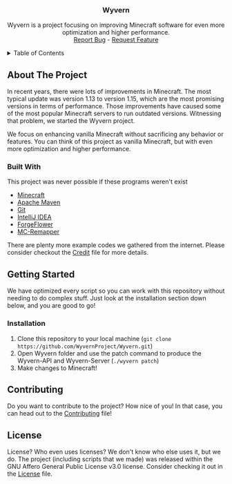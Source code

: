 <div id="top"></div>



<!-- PROJECT MAIN PAGE -->
<br />
<div align="center">
<h3 align="center">Wyvern</h3>

  <p align="center">
    Wyvern is a project focusing on improving Minecraft software for even more optimization and higher performance.
    <br />
    <a href="https://github.com/WyvernProject/Wyvern/issues">Report Bug</a>
    -
    <a href="https://github.com/WyvernProject/Wyvern/issues">Request Feature</a>
  </p>
  
</div>



<!-- TABLE OF CONTENTS -->
<details>
  <summary>Table of Contents</summary>
  <ol>
    <li>
      <a href="#about-the-project">About The Project</a>
      <ul>
        <li><a href="#built-with">Built With</a></li>
      </ul>
    </li>
    <li>
      <a href="#getting-started">Getting Started</a>
      <ul>
        <li><a href="#installation">Installation</a></li>
      </ul>
    </li>
    <li><a href="#usage">Usage</a></li>
    <li><a href="#contributing">Contributing</a></li>
    <li><a href="#license">License</a></li>
  </ol>
</details>



<!-- ABOUT THE PROJECT -->
## About The Project


In recent years, there were lots of improvements in Minecraft. The most typical update was version 1.13 to version 1.15, which are the most promising versions in terms of performance. Those improvements have caused some of the most popular Minecraft servers to run outdated versions. Witnessing that problem, we started the Wyvern project. 

We focus on enhancing vanilla Minecraft without sacrificing any behavior or features. You can think of this project as vanilla Minecraft, but with even more optimization and higher performance.



### Built With

This project was never possible if these programs weren't exist

* <a href="https://minecraft.net">Minecraft</a>
* <a href="https://maven.apache.org">Apache Maven</a>
* <a href="https://git-scm.com">Git</a>
* <a href="https://www.jetbrains.com/idea/">IntelliJ IDEA</a>
* <a href="https://github.com/MinecraftForge/ForgeFlower">ForgeFlower</a>
* <a href="https://github.com/HeartPattern/MC-Remapper">MC-Remapper</a>

There are plenty more example codes we gathered from the internet. Please consider checkout the <a href="https://github.com/WyvernProject/Wyvern/blob/master/CREDIT.md">Credit</a> file for more details.



<!-- GETTING STARTED -->
## Getting Started

We have optimized every script so you can work with this repository without needing to do complex stuff. Just look at the installation section down below, and you are good to go!



### Installation

1. Clone this repository to your local machine (`git clone https://github.com/WyvernProject/Wyvern.git`)
2. Open Wyvern folder and use the patch command to produce the Wyvern-API and Wyvern-Server (`./wyvern patch`)
3. Make changes to Minecraft!



<!-- CONTRIBUTING -->
## Contributing

Do you want to contribute to the project? How nice of you! In that case, you can head out to the <a href="https://github.com/WyvernProject/Wyvern/blob/master/CONTRIBUTING.md">Contributing</a> file!



<!-- LICENSE -->
## License

License? Who even uses licenses? We don't know who else uses it, but we do. The project (including scripts that we made) was released within the GNU Affero General Public License v3.0 license. Consider checking it out in the <a href="https://github.com/WyvernProject/Wyvern/blob/master/LICENSE">License</a> file.

